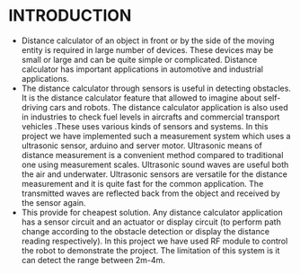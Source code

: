 # INTRODUCTION
* Distance calculator of an object in front or by the side of the moving entity is required in large number of devices. These devices may be small or large and can be quite simple or complicated. Distance calculator has important applications in automotive and industrial applications.
* The distance calculator through sensors is useful in detecting obstacles. It is the distance calculator feature that allowed to imagine about self-driving cars and robots. The distance calculator application is also used in industries to check fuel levels in aircrafts and commercial transport vehicles .These uses various kinds of sensors and systems. In this project we have implemented such a measurement system which uses a ultrasonic sensor, arduino and server motor. Ultrasonic means of distance measurement is a convenient method compared to traditional one using measurement scales. Ultrasonic sound waves are useful both the air and underwater. Ultrasonic sensors are versatile for the distance measurement and it is quite fast for the common application. The transmitted waves are reflected back from the object and received by the sensor again.
* This provide for cheapest solution. Any distance calculator application has a sensor circuit and an actuator or display circuit (to perform path change according to the obstacle detection or display the distance reading respectively). In this project we have used RF module to control the robot to demonstrate the project. The limitation of this system is it can detect the range between 2m-4m. 
